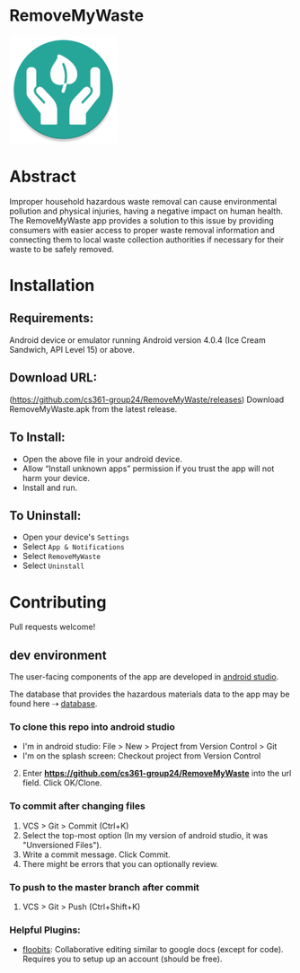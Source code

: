 # RemoveMyWaste

![RemoveMyWaste icon](/src/main/res/mipmap-xxxhdpi/ic_launcher_round.png)

# Abstract

Improper household hazardous waste removal can cause environmental pollution and physical injuries, having a negative impact on human health. The RemoveMyWaste app provides a solution to this issue by providing consumers with easier access to proper waste removal information and connecting them to local waste collection authorities if necessary for their waste to be safely removed.

# Installation

## Requirements:
Android device or emulator running Android version 4.0.4 (Ice Cream Sandwich, API Level 15) or above.    

## Download URL: 
(https://github.com/cs361-group24/RemoveMyWaste/releases)
Download RemoveMyWaste.apk from the latest release.

## To Install:
- Open the above file in your android device.
- Allow “Install unknown apps” permission if you trust the app will not harm your device.
- Install and run.

## To Uninstall:
- Open your device's `Settings`
- Select `App & Notifications`
- Select `RemoveMyWaste`
- Select `Uninstall`

# Contributing

Pull requests welcome!

## dev environment

The user-facing components of the app are developed in [android studio](https://developer.android.com/studio/).

The database that provides the hazardous materials data to the app may be found here ⇢ [database](https://github.com/cs361-group24/database).

### To clone this repo into android studio

- I'm in android studio: File > New > Project from Version Control > Git     
- I'm on the splash screen: Checkout project from Version Control
2) Enter **https://github.com/cs361-group24/RemoveMyWaste** into the url field. Click OK/Clone.

### To commit after changing files

1) VCS > Git > Commit (Ctrl+K)
2) Select the top-most option (In my version of android studio, it was "Unversioned Files").
3) Write a commit message. Click Commit.
4) There might be errors that you can optionally review.

### To push to the master branch after commit

1) VCS > Git > Push (Ctrl+Shift+K)

### Helpful Plugins:
- [floobits](https://floobits.com/help/plugins/intellij): Collaborative editing similar to google docs (except for code). Requires you to setup up an account (should be free).
